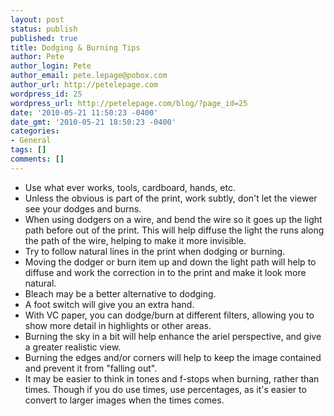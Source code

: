 ```yaml
---
layout: post
status: publish
published: true
title: Dodging & Burning Tips
author: Pete
author_login: Pete
author_email: pete.lepage@pobox.com
author_url: http://petelepage.com
wordpress_id: 25
wordpress_url: http://petelepage.com/blog/?page_id=25
date: '2010-05-21 11:50:23 -0400'
date_gmt: '2010-05-21 18:50:23 -0400'
categories:
- General
tags: []
comments: []
---
```

<ul>
<li>Use what ever works, tools, cardboard, hands, etc.</li>
<li>Unless the obvious is part of the print, work subtly, don't let the viewer see your dodges and burns.</li>
<li>When using dodgers on a wire, and bend the wire so it goes up the light path before out of the print. This will help diffuse the light the runs along the path of the wire, helping to make it more invisible.</li>
<li>Try to follow natural lines in the print when dodging or burning.</li>
<li>Moving the dodger or burn item up and down the light path will help to diffuse and work the correction in to the print and make it look more natural.</li>
<li>Bleach may be a better alternative to dodging.</li>
<li>A foot switch will give you an extra hand.</li>
<li>With VC paper, you can dodge/burn at different filters, allowing you to show more detail in highlights or other areas.</li>
<li>Burning the sky in a bit will help enhance the ariel perspective, and give a greater realistic view.</li>
<li>Burning the edges and/or corners will help to keep the image contained and prevent it from "falling out".</li>
<li>It may be easier to think in tones and f-stops when burning, rather than times.  Though if you do use times, use percentages, as it's easier to convert to larger images when the times comes.</li>
</ul>
